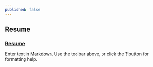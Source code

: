 ```yaml
---
published: false
---
```

## Resume
### [Resume](https://github.com/MohammadaminRaisi/PNU_3991_AR/blob/main/Theory-of-Languages-and-Machines/Resume/Resume.pdf "My Resume")

Enter text in [Markdown](http://daringfireball.net/projects/markdown/). Use the toolbar above, or click the **?** button for formatting help.
